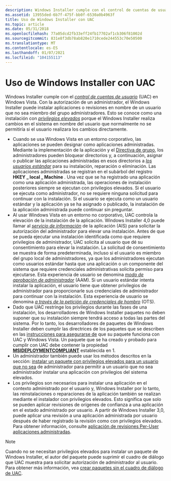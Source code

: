 ```yaml
---
description: Windows Installer cumple con el control de cuentas de usuario (UAC) en Windows Vista.
ms.assetid: 13955ded-6b7f-475f-bb0f-6530a0b4963f
title: Uso de Windows Installer con UAC
ms.topic: article
ms.date: 05/31/2018
ms.openlocfilehash: 77a05dcd2fb33eff24fb17702af1cb306f81002d
ms.sourcegitcommit: 831e8f3db78ab820e1710cede244553c70e50500
ms.translationtype: MT
ms.contentlocale: es-ES
ms.lasthandoff: 01/07/2021
ms.locfileid: "104155113"
---
```

# <a name="using-windows-installer-with-uac"></a>Uso de Windows Installer con UAC

Windows Installer cumple con el [*control de cuentas de usuario*](u-gly.md) (UAC) en Windows Vista. Con la autorización de un administrador, el Windows Installer puede instalar aplicaciones o revisiones en nombre de un usuario que no sea miembro del grupo administradores. Esto se conoce como una instalación con [*privilegios elevados*](e-gly.md) porque el Windows Installer realiza cambios en el sistema en nombre del usuario que normalmente no se permitiría si el usuario realizara los cambios directamente.

-   Cuando se usa Windows Vista en un entorno corporativo, las aplicaciones se pueden designar como aplicaciones administradas. Mediante la implementación de la aplicación y el [Directiva de grupo](/previous-versions/windows/desktop/Policy/group-policy-start-page), los administradores pueden bloquear directorios y, a continuación, asignar o publicar las aplicaciones administradas en esos directorios a [*los usuarios estándar*](s-gly.md) para su instalación, reparación o eliminación. Las aplicaciones administradas se registran en el subárbol del registro **HKEY \_ local \_ Machine** . Una vez que se ha registrado una aplicación como una aplicación administrada, las operaciones de instalación posteriores siempre se ejecutan con privilegios elevados. Si el usuario se ejecuta como administrador, no se requiere ninguna solicitud para continuar con la instalación. Si el usuario se ejecuta como un usuario estándar y la aplicación ya se ha asignado o publicado, la instalación de la aplicación administrada puede continuar sin preguntar.
-   Al usar Windows Vista en un entorno no corporativo, UAC controla la elevación de la instalación de la aplicación. Windows Installer 4,0 puede llamar al [*servicio de información*](a-gly.md) de la aplicación (AIS) para solicitar la autorización del administrador para elevar una instalación. Antes de que se pueda ejecutar una instalación identificada como que requiere privilegios de administrador, UAC solicita al usuario que dé su consentimiento para elevar la instalación. La solicitud de consentimiento se muestra de forma predeterminada, incluso si el usuario es miembro del grupo local de administradores, ya que los administradores ejecutan como usuarios estándar hasta que una aplicación o un componente del sistema que requiere credenciales administrativas solicita permiso para ejecutarse. Esta experiencia de usuario se denomina [*modo de aprobación de administrador*](a-gly.md) (AAM). Si un usuario estándar intenta instalar la aplicación, el usuario tiene que obtener privilegios de administrador para proporcionarle sus credenciales de administrador para continuar con la instalación. Esta experiencia de usuario se denomina [*a través de la petición de credenciales de hombro*](o-gly.md) (OTS).
-   Dado que UAC restringe los privilegios durante las fases de una instalación, los desarrolladores de Windows Installer paquetes no deben suponer que su instalación siempre tendrá acceso a todas las partes del sistema. Por lo tanto, los desarrolladores de paquetes de Windows Installer deben cumplir las directrices de los paquetes que se describen en las [instrucciones para asegurarse de](guidelines-for-packages.md) que su paquete funciona con UAC y Windows Vista. Un paquete que se ha creado y probado para cumplir con UAC debe contener la propiedad [**MSIDEPLOYMENTCOMPLIANT**](msideploymentcompliant.md) establecida en 1.
-   Un administrador también puede usar los métodos descritos en la sección: [instalar un paquete con privilegios elevados para un usuario que no sea](installing-a-package-with-elevated-privileges-for-a-non-admin.md) de administrador para permitir a un usuario que no sea administrador instalar una aplicación con privilegios del sistema elevados.
-   Los privilegios son necesarios para instalar una aplicación en el contexto administrado por el usuario y, Windows Installer por lo tanto, las reinstalaciones o reparaciones de la aplicación también se realizan mediante el instalador con privilegios elevados. Esto significa que solo se pueden aplicar revisiones de orígenes de confianza a una aplicación en el estado administrado por usuario. A partir de Windows Installer 3,0, puede aplicar una revisión a una aplicación administrada por usuario después de haber registrado la revisión como con privilegios elevados. Para obtener información, consulte [aplicación de revisiones Per-User aplicaciones administradas](patching-per-user-managed-applications.md).

> [!Note]  
> Cuando no se necesitan privilegios elevados para instalar un paquete de Windows Installer, el autor del paquete puede suprimir el cuadro de diálogo que UAC muestra para solicitar autorización de administrador al usuario. Para obtener más información, vea [crear paquetes sin el cuadro de diálogo de UAC](authoring-packages-without-the-uac-dialog-box.md).

 

 

 
